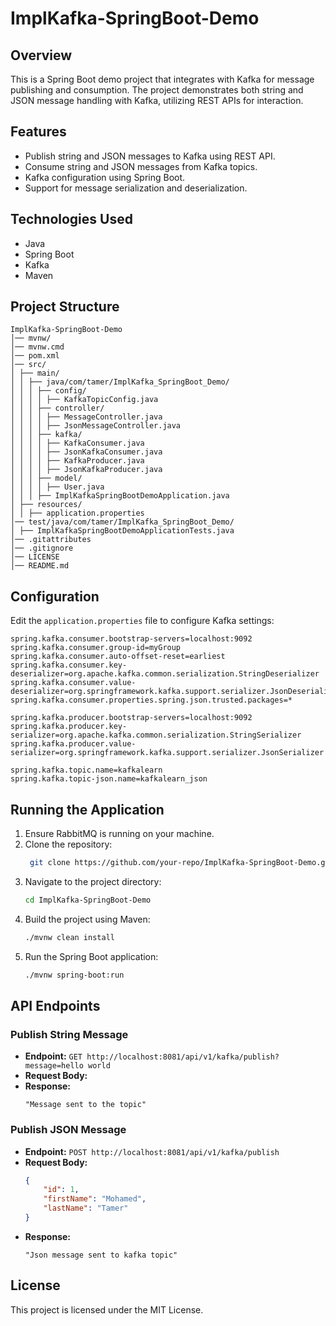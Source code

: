 # ImplKafka-SpringBoot-Demo

## Overview
This is a Spring Boot demo project that integrates with Kafka for message publishing and consumption. The project demonstrates both string and JSON message handling with Kafka, utilizing REST APIs for interaction.

## Features
- Publish string and JSON messages to Kafka using REST API.
- Consume string and JSON messages from Kafka topics.
- Kafka configuration using Spring Boot.
- Support for message serialization and deserialization.

## Technologies Used
- Java
- Spring Boot
- Kafka
- Maven

## Project Structure
```
ImplKafka-SpringBoot-Demo
│── mvnw/
│── mvnw.cmd
│── pom.xml
│── src/
│ ├── main/
│ │ ├── java/com/tamer/ImplKafka_SpringBoot_Demo/
│ │ │ ├── config/
│ │ │ │ ├── KafkaTopicConfig.java
│ │ │ ├── controller/
│ │ │ │ ├── MessageController.java
│ │ │ │ ├── JsonMessageController.java
│ │ │ ├── kafka/
│ │ │ │ ├── KafkaConsumer.java
│ │ │ │ ├── JsonKafkaConsumer.java
│ │ │ │ ├── KafkaProducer.java
│ │ │ │ ├── JsonKafkaProducer.java
│ │ │ ├── model/
│ │ │ │ ├── User.java
│ │ │ ├── ImplKafkaSpringBootDemoApplication.java
│ ├── resources/
│ │ ├── application.properties
│── test/java/com/tamer/ImplKafka_SpringBoot_Demo/
│ ├── ImplKafkaSpringBootDemoApplicationTests.java
│── .gitattributes
│── .gitignore
│── LICENSE
│── README.md
```


## Configuration
Edit the `application.properties` file to configure Kafka settings:

```properties
spring.kafka.consumer.bootstrap-servers=localhost:9092
spring.kafka.consumer.group-id=myGroup
spring.kafka.consumer.auto-offset-reset=earliest
spring.kafka.consumer.key-deserializer=org.apache.kafka.common.serialization.StringDeserializer
spring.kafka.consumer.value-deserializer=org.springframework.kafka.support.serializer.JsonDeserializer
spring.kafka.consumer.properties.spring.json.trusted.packages=*

spring.kafka.producer.bootstrap-servers=localhost:9092
spring.kafka.producer.key-serializer=org.apache.kafka.common.serialization.StringSerializer
spring.kafka.producer.value-serializer=org.springframework.kafka.support.serializer.JsonSerializer

spring.kafka.topic.name=kafkalearn
spring.kafka.topic-json.name=kafkalearn_json
```

## Running the Application
1. Ensure RabbitMQ is running on your machine.
2. Clone the repository:
   ```sh
    git clone https://github.com/your-repo/ImplKafka-SpringBoot-Demo.git
   ```
3. Navigate to the project directory:
   ```sh
   cd ImplKafka-SpringBoot-Demo
   ```
4. Build the project using Maven:
   ```sh
   ./mvnw clean install
   ```
5. Run the Spring Boot application:
   ```sh
   ./mvnw spring-boot:run
   ```

## API Endpoints
### Publish String Message
- **Endpoint:** `GET http://localhost:8081/api/v1/kafka/publish?message=hello world`
- **Request Body:**
- **Response:**
  ```
  "Message sent to the topic"
  ```

### Publish JSON Message
- **Endpoint:** `POST http://localhost:8081/api/v1/kafka/publish`
- **Request Body:**
  ```json
  {
      "id": 1,
      "firstName": "Mohamed",
      "lastName": "Tamer"
  }
  ```
- **Response:**
  ```
  "Json message sent to kafka topic"
  ```

## License
This project is licensed under the MIT License.
